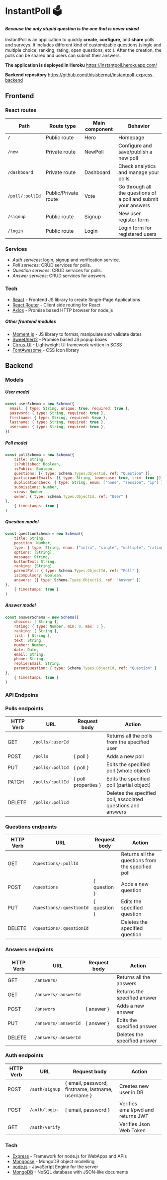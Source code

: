 # InstantPoll 🗳️
#### _Because the only stupid question is the one that is never asked_
InstantPoll is an application to quickly **create**, **configure**, and **share** polls and surveys. It includes different kind of customizable questions (single and multiple choice, ranking, rating, open questions, etc.). After the creation, the polls can be shared and users can submit their answers.

**The application is deployed in Heroku**
https://instantpoll.herokuapp.com/

**Backend repository**
https://github.com/thisisbernat/instantpoll-express-backend

## Frontend
### React routes
| Path            | Route type           | Main component | Behavior                                                       |
| --------------- | -------------------- | ---------------| -------------------------------------------------------------- |
| `/`		      | Public route         | Hero           | Homepage                                                       |
| `/new` 	      | Private route        | NewPoll        | Configure and save/publish a new poll                          |
| `/dashboard`    | Private route        | Dashboard      | Check analytics and manage your polls                          |
| `/poll/:pollId` | Public/Private route | Vote           | Go through all the questions of a poll and submit your answers |
| `/signup`       | Public route         | Signup         | New user register form                                         |
| `/login`        | Public route 	     | Login          | Login form for registered users                                |

### Services
- *Auth services*: login, signup and verification service.
- *Poll services*: CRUD services for polls.
- *Question services*: CRUD services for polls.
- *Answer services*: CRUD services for answers.

### Tech
- [React](https://reactjs.org/) - Frontend JS library to create Single-Page Applications
- [React Router](https://reactrouter.com/) - Client side routing for React
- [Axios](https://axios-http.com/) - Promise based HTTP browser for node.js
##### Other frontend modules
- [Moment.js](https://momentjs.com/) - JS library to format, manipulate and validate dates
- [SweetAlert2](https://www.npmjs.com/package/sweetalert2) - Promise based JS popup boxes
- [Cirrus-UI](https://www.cirrus-ui.com/) - Lightweight UI framework written in SCSS
- [FontAwesome](https://fontawesome.com/) - CSS Icon library

## Backend
### Models
##### User model

```javascript
const userSchema = new Schema({
  email: { type: String, unique: true, required: true },
  password: { type: String, required: true },
  firstname: { type: String, required: true },
  lastname: { type: String, required: true },
  username: { type: String, required: true },
})
```
##### Poll model

```javascript
const pollSchema = new Schema({
    title: String,
    isPublished: Boolean,
    isPublic: Boolean,
    questions: [{ type: Schema.Types.ObjectId, ref: "Question" }],
    participantEmails: [{ type: String, lowercase: true, trim: true }],
    duplicationCheck: { type: String, enum: ["none", "session", "ip"] },
    submissions: Number,
    views: Number,
    owner: { type: Schema.Types.ObjectId, ref: "User" }
},
    { timestamps: true }
)
```
##### Question model

```javascript
const questionSchema = new Schema({
    title: String,
    position: Number,
    type: { type: String, enum: ["intro", "single", "multiple", "rating", "open", "ranking", "list", "thanks", "line", "paragraph", "number", "date", "email", "phone"] },
    options: [String],
    message: String,
    buttonText: String,
    ranking: [String],
    parentPoll: { type: Schema.Types.ObjectId, ref: "Poll" },
    isCompulsory: Boolean,
    answers: [{ type: Schema.Types.ObjectId, ref: "Answer" }]
},
    { timestamps: true }
)
```
##### Answer model

```javascript
const answerSchema = new Schema({
    choices: [ String ],
    rating: { type: Number, min: 0, max: 5 },
    ranking: [ String ],
    list: [ String ],
    text: String,
    number: Number,
    date: Date,
    email: String,
    phone: String,
    replierEmail: String,
    parentQuestion: { type: Schema.Types.ObjectId, ref: "Question" }    
},
    { timestamps: true }
)
```
### API Endpoins
### Polls endpoints
| HTTP Verb | URL              | Request body        | Action                                                       |
| --------- | ---------------- | ------------------- | ------------------------------------------------------------ |
| GET       | `/polls/:userId` |                     | Returns all the polls from the specified user                |
| POST      | `/polls`         | { poll }            | Adds a new poll                                              |
| PUT       | `/polls/:pollId` | { poll }            | Edits the specified poll (whole object)                      |
| PATCH     | `/polls/:pollId` | { poll properties } | Edits the specified poll (partial object)                    |
| DELETE    | `/polls/:pollId` |                     | Deletes the specified poll, associated questions and answers |

### Questions endpoints
| HTTP Verb | URL                      | Request body | Action                                            |
| --------- | ------------------------ | ------------ | ------------------------------------------------- |
| GET       | `/questions/:pollId`     |              | Returns all the questions from the specified poll |
| POST      | `/questions`             | { question } | Adds a new question                               |
| PUT       | `/questions/:questionId` | { question } | Edits the specified question                      |
| DELETE    | `/questions/:questionId` |              | Deletes the specified question                    |

### Answers endpoints
| HTTP Verb | URL                  | Request body | Action                       |
| --------- | -------------------- | ------------ | ---------------------------- |
| GET       | `/answers/`          |              | Returns all the answers      |
| GET       | `/answers/:answerId` |              | Returns the specified answer |
| POST      | `/answers`           | { answer }   | Adds a new answer            |
| PUT       | `/answers/:answerId` | { answer }   | Edits the specified answer   |
| DELETE    | `/answers/:answerId` |              | Deletes the specified answer |

### Auth endpoints
| HTTP Verb | URL            | Request body                                       | Action                             |
| --------- | -------------- | -------------------------------------------------- | ---------------------------------- |
| POST      | `/auth/signup` | { email, password, firstname, lastname, username } | Creates new user in DB             |
| POST      | `/auth/login`  | { email, password }                                | Verifies email/pwd and returns JWT |
| GET       | `/auth/verify` |                                                    | Verifies Json Web Token            |

### Tech
- [Express](https://expressjs.com/) - Framework for node.js for WebApps and APIs
- [Mongoose](https://mongoosejs.com/) - MongoDB object modelling
- [node.js](https://nodejs.org/) - JavaScript Engine for the server
- [MongoDB](https://www.mongodb.com/) - NoSQL database with JSON-like documents